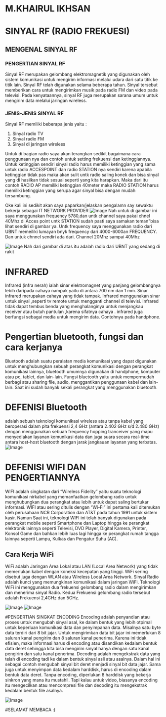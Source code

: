 # M.KHAIRUL IKHSAN

# SINYAL RF (RADIO FREKUESI)
## MENGENAL SINYAL RF
### PENGERTIAN SINYAL RF
Sinyal RF merupakan gelombang elektromagnetik yang digunakan oleh sistem komunikasi untuk mengirim informasi melalui udara dari satu titik ke titik lain. Sinyal RF telah digunakan selama beberapa tahun. Sinyal tersebut memberikan cara untuk mengirimkan musik pada radio FM dan video pada televisi. Pada kenyataannya, sinyal RF juga merupakan sarana umum untuk mengirim data melalui jaringan wireless.

### JENIS-JENIS SINYAL RF
Sinyal RF memiliki beberapa jenis yaitu :
1. Sinyal radio TV 
2. Sinyal radio FM
3. Sinyal di jaringan wireless

Untuk di bagian radio saya akan terangkan sedikit bagaimana cara penggunaan nya dan contoh untuk setting frekuensi dan ketinggiannya. 
Untuk ketinggian sendiri sinyal radio harus memiliki ketinggian yang sama untuk radio ACCESPOINT dan radio STATION nya sendiri karena apabila ketinggian tidak pas maka akan sulit untk radio saling konek dan bisa sinyal yang di hasilkan tidak sesuai seperti yang kita harapkan. 
Maka dari itu contoh RADIO AP memiliki ketinggian 40meter maka RADIO STATION harus memiliki ketinggian yang serupa agar sinyal bisa dengan mudah tersambung. 

Oke kali ini sedikit akan saya paparkan/jelaskan pengalamn say sewaktu bekerja sebagai IT NETWORK PROVIDER 
![Image](gambar5.jpg)
Nah untuk di gambar ini saya menggunakan frequency 5780,dan untk channel saya pakai chnel 40Mhz di Acces point untk STATION sudah pasti saya samakan teman"bisa lihat sendiri di gambar ya. 
Untk frequency saya menggunakan radio dari UBNT memeiliki lumayan bnyk frequency dari 4000-6000an FREQUENCY.
Dan untuk chnnel sendiri ada dari. Channel 20Mhz sampai 40Mhz

![Image](gambar2.jpg)
Nah dari gambar di atas itu adalah radio dari UBNT yang sedang di rakit


# INFRARED

Infrared (infra nerah) ialah sinar elektromagnet yang panjang gelombangnya lebih daripada cahaya nampak yaitu di antara 700 nm dan 1 mm. Sinar infrared merupakan cahaya yang tidak tampak. Infrared menggunakan sinar untuk sinyal ,seperti tv remote untuk mengganti channel di televisi. Infrared tidak dapat tembus benda yang menghalanginya untuk menjangkau receiver atau butuh pantulan ,karena sifatnya cahaya . infrared juga berfungsi sebagai media untuk mengirim data. Contohnya pada handphone.

# Pengertian bluetooth, fungsi dan cara kerjanya 
 
Bluetooth adalah suatu peralatan media komunikasi yang dapat digunakan untuk menghubungkan sebuah perangkat komunikasi dengan perangkat komunikasi lainnya, bluetooth umumnya digunakan di handphone, komputer atau pc, tablet, dan lain-lain. Fungsi bluetooth yaitu untuk mempermudah berbagi atau sharing file, audio, menggantikan penggunaan kabel dan lain-lain. Saat ini sudah banyak sekali perangkat yang menggunakan bluetooth.

# DEFENISI Bluetooth
adalah sebuah teknologi komunikasi wireless atau tanpa kabel yang beroperasi dalam pita frekuensi 2,4 GHz (antara 2.402 GHz s/d 2.480 GHz) dengan menggunakan sebuah frequency hopping tranceiver yang mapu menyediakan layanan komunikasi data dan juga suara secara real-time antara host-host bluetooth dengan jarak jangkauan layanan yang terbatas.
![Image](gambar8.jpg)

# DEFENISI WIFI DAN PENGERTIANNYA
WIFI adalah singkatan dari “Wireless Fidelity” yaitu suatu teknologi komunikasi nirkabel yang memanfaatkan gelombang radio untuk menghubungkan dua perangkat atau lebih untuk dapat saling bertukar informasi. WIFI atau sering ditulis dengan “Wi-Fi” ini pertama kali ditemukan oleh perusahaan NCR Corporation dan AT&T pada tahun 1991 untuk sistem kasir. Namun Saat ini, teknologi WIFI ini telah banyak digunakan pada perangkat mobile seperti Smartphone dan Laptop hingga ke perangkat elektronik lainnya seperti Televisi, DVD Player, Digital Kamera, Printer, Konsol Game dan bahkan lebih luas lagi hingga ke perangkat rumah tangga lainnya seperti Lampu, Kulkas dan Pengatur Suhu (AC).

## Cara Kerja WiFi
WiFi adalah Jaringan Area Lokal atau LAN (Local Area Network) yang tidak memerlukan kabel dengan koneksi kecepatan yang tinggi. WiFi sering disebut juga dengan WLAN atau Wireless Local Area Network.  Sinyal Radio adalah kunci yang memungkinan komunikasi dalam jaringan WiFi. Teknologi WiFi ini menggunakan dua frekuensi gelombang radio dalam mengirimkan dan menerima sinyal Radio. Kedua Frekuensi gelombang radio tersebut adalah Frekuensi 2,4GHz dan 5GHz.

![Image](gambar9.jpg)
![Image](gambar10.JPG)



#PENGERTIAN SINGKAT ENCODING
Encoding adalah penyandian atau proses untuk mengubah sinyal asal, ke dalam bentuk yang lebih otpimal untuk keperluan komunikasi data dan penyimpanan data. 
Misalnya satu byte data terdiri dari 8 bit jajar. Untuk mengirimkan data bit jajar ini memerlukan 8 saluran kanal pengirim dan 8 saluran kanal penerima. Karena ini tidak efisien, maka informasi harus di encoding atau disandikan kedalam bentuk data deret sehingga kita bisa mengirim sinyal hanya dengan satu kanal pengirim dan satu kanal penerima. 
Decoding adalah mengekstrak data yang telah di encoding tadi ke dalam bentuk sinyal asli atau asalnya. 
Dalam hal ini sebagai contoh mengubah sinyal bit deret menjadi sinyal bit data jajar. 
Sama juga untuk menyimpan data kedalam harddisk, harus di encoding dalam bentuk data deret. Tanpa encoding, diperlukan 8 harddisk yang bekerja sinkron yang mana itu mustahil. 
Tapi kalau untuk video, biasanya encoding itu mengecilkan atau mencompresi file dan decoding itu mengekstrak kedalam bentuk file asalnya.

![Image](gambar11.webp)


#SELAMAT MEMBACA :)
